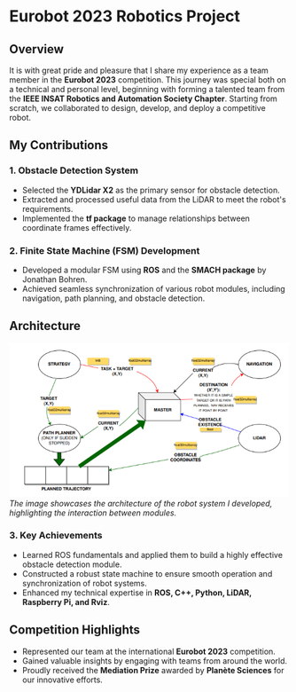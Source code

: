 # Eurobot 2023 Robotics Project

## Overview
It is with great pride and pleasure that I share my experience as a team member in the **Eurobot 2023** competition. This journey was special both on a technical and personal level, beginning with forming a talented team from the **IEEE INSAT Robotics and Automation Society Chapter**. Starting from scratch, we collaborated to design, develop, and deploy a competitive robot.

## My Contributions

### 1. Obstacle Detection System
- Selected the **YDLidar X2** as the primary sensor for obstacle detection.
- Extracted and processed useful data from the LiDAR to meet the robot's requirements.
- Implemented the **tf package** to manage relationships between coordinate frames effectively.

### 2. Finite State Machine (FSM) Development
- Developed a modular FSM using **ROS** and the **SMACH package** by Jonathan Bohren.
- Achieved seamless synchronization of various robot modules, including navigation, path planning, and obstacle detection.
## Architecture
![Robot Architecture](architecture.png)  
*The image showcases the architecture of the robot system I developed, highlighting the interaction between modules.*

### 3. Key Achievements
- Learned ROS fundamentals and applied them to build a highly effective obstacle detection module.
- Constructed a robust state machine to ensure smooth operation and synchronization of robot systems.
- Enhanced my technical expertise in **ROS, C++, Python, LiDAR, Raspberry Pi, and Rviz**.

## Competition Highlights
- Represented our team at the international **Eurobot 2023** competition.
- Gained valuable insights by engaging with teams from around the world.
- Proudly received the **Mediation Prize** awarded by **Planète Sciences** for our innovative efforts.



